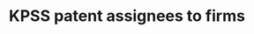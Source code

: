 ---
citation: 'Kogan, L., Papanikolaou, D., Seru, A. and Stoffman, N., 2017. Technological
  innovation, resource allocation, and growth. Quarterly Journal of Economics, 132(2),
  pp. 665-712. '
contributors:
- Gin Xiaojin Zheng
- Winston Xu
- Siqi Xue
- Kogan
- L.
- Dimitris Papanikolaou
- Amit Seru
- Stoffman
- N.
cost: None
description: 'We propose a new measure of the economic importance of each innovation.
  Our measure uses newly collected data on patents issued to U.S. firms in the 1926
  to 2010 period, combined with the stock market response to news about patents. Our
  patent-level estimates of private economic value are positively related to the scientific
  value of these patents, as measured by the number of citations the patent receives
  in the future.


  This data provides an updated data series for KPSS values and forward citations,
  a patent number to the CRSP "permno" match and a patent number to CPC class match.'
last_edit: Fri, 23 Jun 2023 04:24:31 GMT
location: https://github.com/KPSS2017/Technological-Innovation-Resource-Allocation-and-Growth-Extended-Data
maintained_by: 'Please contact Dimitris Papanikolaou (d-papanikolaou@kellogg.northwestern.edu)
  or Amit Seru (aseru@stanford.edu) for any questions regarding the data.

  '
open_access: 'TRUE'
related_publications: https://academic.oup.com/qje/article-abstract/132/2/665/3076284?redirectedFrom=fulltext&login=false
slug: kpss
tags:
- metrics
- market
timeframe: 1926-2022
title: KPSS patent assignees to firms
uuid: f785ec00-48fc-460e-b335-9bdc28bd1084
versioning: 'TRUE'
---